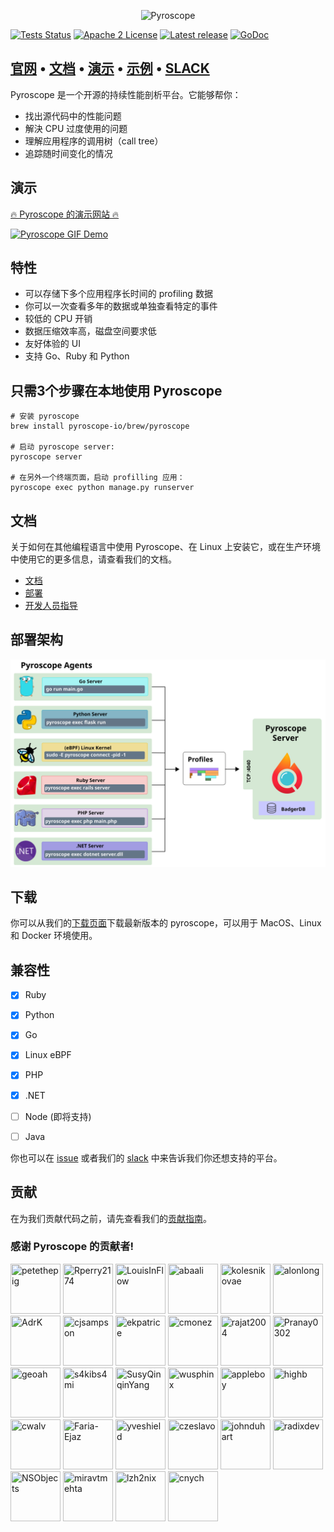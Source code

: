 <p align="center"><img alt="Pyroscope" src="https://user-images.githubusercontent.com/662636/105129037-11334180-5a99-11eb-8951-1d4aaaed50de.png" width="500px"/></p>


[![Tests Status](https://github.com/pyroscope-io/pyroscope/workflows/Tests/badge.svg)](https://github.com/pyroscope-io/pyroscope/actions?query=workflow%3ATests)
[![Apache 2 License](https://img.shields.io/badge/license-Apache%202-blue.svg)](../LICENSE)
[![Latest release](https://img.shields.io/github/release/pyroscope-io/pyroscope.svg)](https://github.com/pyroscope-io/pyroscope/releases)
[![GoDoc](https://godoc.org/github.com/pyroscope-io/pyroscope?status.svg)](https://godoc.org/github.com/pyroscope-io/pyroscope)

<h2>
  <a href="https://pyroscope.io/">官网</a>
  <span> • </span>
  <a href="https://pyroscope.io/docs">文档</a>
  <span> • </span>
  <a href="https://demo.pyroscope.io/">演示</a>
  <span> • </span>
  <a href="/examples">示例</a>
  <span> • </span>
  <a href="https://pyroscope.io/slack">SLACK</a>
</h2>

Pyroscope 是一个开源的持续性能剖析平台。它能够帮你：
* 找出源代码中的性能问题
* 解決 CPU 过度使用的问题
* 理解应用程序的调用树（call tree）
* 追踪随时间变化的情况

## 演示

[🔥 Pyroscope 的演示网站 🔥](https://demo.pyroscope.io/)

[![Pyroscope GIF Demo](https://user-images.githubusercontent.com/662636/105124618-55b9df80-5a8f-11eb-8ad5-0e18c17c827d.gif)](https://demo.pyroscope.io/)


## 特性

* 可以存储下多个应用程序长时间的 profiling 数据
* 你可以一次查看多年的数据或单独查看特定的事件
* 较低的 CPU 开销
* 数据压缩效率高，磁盘空间要求低
* 友好体验的 UI
* 支持 Go、Ruby 和 Python

## 只需3个步骤在本地使用 Pyroscope

```shell
# 安装 pyroscope
brew install pyroscope-io/brew/pyroscope

# 启动 pyroscope server:
pyroscope server

# 在另外一个终端页面，启动 profilling 应用：
pyroscope exec python manage.py runserver
```

## 文档

关于如何在其他编程语言中使用 Pyroscope、在 Linux 上安装它，或在生产环境中使用它的更多信息，请查看我们的文档。

* [文档](https://pyroscope.io/docs/)
* [部署](https://pyroscope.io/docs/deployment)
* [开发人员指导](https://pyroscope.io/docs/developer-guide)


## 部署架构

![Deployment Diagram](../.github/markdown-images/deployment.svg)


## 下载

你可以从我们的[下载页面](https://pyroscope.io/downloads/)下载最新版本的 pyroscope，可以用于 MacOS、Linux 和 Docker 环境使用。


## 兼容性

* [x] Ruby
* [x] Python
* [x] Go
* [x] Linux eBPF
* [x] PHP
* [x] .NET
* [ ] Node (即将支持)
* [ ] Java


你也可以在 [issue](https://github.com/pyroscope-io/pyroscope/issues?q=is%3Aissue+is%3Aopen+label%3Anew-profilers) 或者我们的 [slack](https://pyroscope.io/slack) 中来告诉我们你还想支持的平台。


## 贡献

在为我们贡献代码之前，请先查看我们的[贡献指南](../CONTRIBUTING.md)。


### 感谢 Pyroscope 的贡献者!

[//]: contributor-faces
<a href="https://github.com/petethepig"><img src="https://avatars.githubusercontent.com/u/662636?v=4" title="petethepig" width="80" height="80"></a>
<a href="https://github.com/Rperry2174"><img src="https://avatars.githubusercontent.com/u/23323466?v=4" title="Rperry2174" width="80" height="80"></a>
<a href="https://github.com/LouisInFlow"><img src="https://avatars.githubusercontent.com/u/84481279?v=4" title="LouisInFlow" width="80" height="80"></a>
<a href="https://github.com/abaali"><img src="https://avatars.githubusercontent.com/u/37961057?v=4" title="abaali" width="80" height="80"></a>
<a href="https://github.com/kolesnikovae"><img src="https://avatars.githubusercontent.com/u/12090599?v=4" title="kolesnikovae" width="80" height="80"></a>
<a href="https://github.com/alonlong"><img src="https://avatars.githubusercontent.com/u/3090383?v=4" title="alonlong" width="80" height="80"></a>
<a href="https://github.com/AdrK"><img src="https://avatars.githubusercontent.com/u/15175440?v=4" title="AdrK" width="80" height="80"></a>
<a href="https://github.com/cjsampson"><img src="https://avatars.githubusercontent.com/u/8391857?v=4" title="cjsampson" width="80" height="80"></a>
<a href="https://github.com/ekpatrice"><img src="https://avatars.githubusercontent.com/u/77462462?v=4" title="ekpatrice" width="80" height="80"></a>
<a href="https://github.com/cmonez"><img src="https://avatars.githubusercontent.com/u/39146411?v=4" title="cmonez" width="80" height="80"></a>
<a href="https://github.com/rajat2004"><img src="https://avatars.githubusercontent.com/u/37938604?v=4" title="rajat2004" width="80" height="80"></a>
<a href="https://github.com/Pranay0302"><img src="https://avatars.githubusercontent.com/u/55592629?v=4" title="Pranay0302" width="80" height="80"></a>
<a href="https://github.com/geoah"><img src="https://avatars.githubusercontent.com/u/88447?v=4" title="geoah" width="80" height="80"></a>
<a href="https://github.com/s4kibs4mi"><img src="https://avatars.githubusercontent.com/u/5650785?v=4" title="s4kibs4mi" width="80" height="80"></a>
<a href="https://github.com/SusyQinqinYang"><img src="https://avatars.githubusercontent.com/u/55719616?v=4" title="SusyQinqinYang" width="80" height="80"></a>
<a href="https://github.com/wusphinx"><img src="https://avatars.githubusercontent.com/u/1380777?v=4" title="wusphinx" width="80" height="80"></a>
<a href="https://github.com/appleboy"><img src="https://avatars.githubusercontent.com/u/21979?v=4" title="appleboy" width="80" height="80"></a>
<a href="https://github.com/highb"><img src="https://avatars.githubusercontent.com/u/759848?v=4" title="highb" width="80" height="80"></a>
<a href="https://github.com/cwalv"><img src="https://avatars.githubusercontent.com/u/887222?v=4" title="cwalv" width="80" height="80"></a>
<a href="https://github.com/Faria-Ejaz"><img src="https://avatars.githubusercontent.com/u/14238844?v=4" title="Faria-Ejaz" width="80" height="80"></a>
<a href="https://github.com/yveshield"><img src="https://avatars.githubusercontent.com/u/8733258?v=4" title="yveshield" width="80" height="80"></a>
<a href="https://github.com/czeslavo"><img src="https://avatars.githubusercontent.com/u/8835851?v=4" title="czeslavo" width="80" height="80"></a>
<a href="https://github.com/johnduhart"><img src="https://avatars.githubusercontent.com/u/113642?v=4" title="johnduhart" width="80" height="80"></a>
<a href="https://github.com/radixdev"><img src="https://avatars.githubusercontent.com/u/2373546?v=4" title="radixdev" width="80" height="80"></a>
<a href="https://github.com/NSObjects"><img src="https://avatars.githubusercontent.com/u/17995427?v=4" title="NSObjects" width="80" height="80"></a>
<a href="https://github.com/miravtmehta"><img src="https://avatars.githubusercontent.com/u/54740656?v=4" title="miravtmehta" width="80" height="80"></a>
<a href="https://github.com/lzh2nix"><img src="https://avatars.githubusercontent.com/u/7421004?v=4" title="lzh2nix" width="80" height="80"></a>
<a href="https://github.com/cnych"><img src="https://avatars.githubusercontent.com/u/3094973?v=4" title="cnych" width="80" height="80"></a>

[//]: contributor-faces
